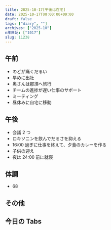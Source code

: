 ```yaml
---
title: 2025-10-17[午後は在宅]
date: 2025-10-17T00:00:00+09:00
draft: false
tags: ["diary", ""]
archives: ["2025-10"]
n年日記: ["1017"]
slug: 11238
---
```


## 午前

- のどが痛くだるい
- 早めに出社
- 奥さんは那須へ旅行
- チームの進捗が遅い仕事のサポート
- ミーティング
- 昼休みに自宅に移動

## 午後

- 会議 2 つ
- ロキソニンを飲んでだるさを抑える
- 16:00 過ぎに仕事を終えて、夕食のカレーを作る
- 子供の迎え
- 夜は 24:00 前に就寝

## 体調

- 68

## その他

## 今日の Tabs
